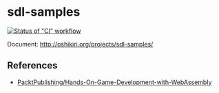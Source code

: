 sdl-samples
=====

[![Status of "CI" workflow](https://github.com/oshikiri/sdl-samples/workflows/CI/badge.svg)](https://github.com/oshikiri/sdl-samples/actions/workflows/deploy.yml)


Document: http://oshikiri.org/projects/sdl-samples/


## References

- [PacktPublishing/Hands\-On\-Game\-Development\-with\-WebAssembly](https://github.com/PacktPublishing/Hands-On-Game-Development-with-WebAssembly/)
